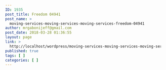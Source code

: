 ```yaml
---
ID: 1935
post_title: Freedom 04941
post_name: >
  moving-services-moving-services-moving-services-freedom-04941
author: mrgabonijeff@gmail.com
post_date: 2018-03-28 01:36:55
layout: page
link: >
  http://localhost/wordpress/moving-services-moving-services-moving-services-freedom-04941/
published: true
tags: [ ]
categories: [ ]
---
```

